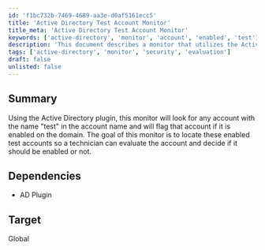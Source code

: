 ```yaml
---
id: 'f1bc732b-7469-4689-aa3e-d0af5161ecc5'
title: 'Active Directory Test Account Monitor'
title_meta: 'Active Directory Test Account Monitor'
keywords: ['active-directory', 'monitor', 'account', 'enabled', 'test']
description: 'This document describes a monitor that utilizes the Active Directory plugin to identify any enabled accounts with the name "test" on the domain. The purpose is to help technicians evaluate these accounts for potential security risks.'
tags: ['active-directory', 'monitor', 'security', 'evaluation']
draft: false
unlisted: false
---
```

## Summary

Using the Active Directory plugin, this monitor will look for any account with the name "test" in the account name and will flag that account if it is enabled on the domain. The goal of this monitor is to locate these enabled test accounts so a technician can evaluate the account and decide if it should be enabled or not.

## Dependencies

- AD Plugin

## Target

Global







